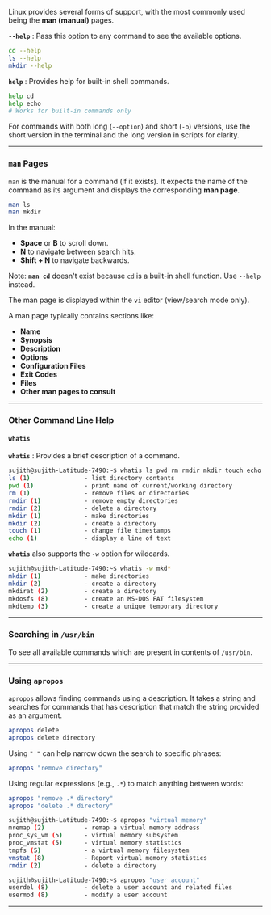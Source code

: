 

Linux provides several forms of support, with the most commonly used being the **man (manual)** pages.

**`--help`** : Pass this option to any command to see the available options.
```bash
cd --help
ls --help
mkdir --help
```

**`help`** : Provides help for built-in shell commands.
```bash
help cd
help echo  
# Works for built-in commands only
```

For commands with both long (`--option`) and short (`-o`) versions, use the short version in the terminal and the long version in scripts for clarity.


---

### **`man` Pages**

`man` is the manual for a command (if it exists). 
It expects the name of the command as its argument and displays the corresponding **man page**.

```bash
man ls
man mkdir
```

In the manual:
- **Space** or **B** to scroll down.
- **N** to navigate between search hits.
- **Shift + N** to navigate backwards.

Note: **`man cd`** doesn't exist because `cd` is a built-in shell function. Use `--help` instead.

The man page is displayed within the `vi` editor (view/search mode only).

A man page typically contains sections like:
- **Name**
- **Synopsis**
- **Description**
- **Options**
- **Configuration Files**
- **Exit Codes**
- **Files**
- **Other man pages to consult**

---

### **Other Command Line Help**

#### `whatis`

**`whatis`** : Provides a brief description of a command.

```bash
sujith@sujith-Latitude-7490:~$ whatis ls pwd rm rmdir mkdir touch echo
ls (1)               - list directory contents
pwd (1)              - print name of current/working directory
rm (1)               - remove files or directories
rmdir (1)            - remove empty directories
rmdir (2)            - delete a directory
mkdir (1)            - make directories
mkdir (2)            - create a directory
touch (1)            - change file timestamps
echo (1)             - display a line of text
```

**`whatis`** also supports the `-w` option for wildcards.

```bash
sujith@sujith-Latitude-7490:~$ whatis -w mkd*
mkdir (1)            - make directories
mkdir (2)            - create a directory
mkdirat (2)          - create a directory
mkdosfs (8)          - create an MS-DOS FAT filesystem
mkdtemp (3)          - create a unique temporary directory
```

---

### **Searching in `/usr/bin`**

To see all available commands which are present in contents of `/usr/bin`.

---

### **Using `apropos`**

`apropos` allows finding commands using a description. 
It takes a string and searches for commands that has description that match the string provided as an argument.

```bash
apropos delete
apropos delete directory
```

Using `" "` can help narrow down the search to specific phrases:

```bash
apropos "remove directory"
```

Using regular expressions (e.g., `.*`) to match anything between words:
```bash
apropos "remove .* directory"
apropos "delete .* directory"
```


```bash
sujith@sujith-Latitude-7490:~$ apropos "virtual memory"
mremap (2)           - remap a virtual memory address
proc_sys_vm (5)      - virtual memory subsystem
proc_vmstat (5)      - virtual memory statistics
tmpfs (5)            - a virtual memory filesystem
vmstat (8)           - Report virtual memory statistics
rmdir (2)            - delete a directory
```

```bash
sujith@sujith-Latitude-7490:~$ apropos "user account"
userdel (8)          - delete a user account and related files
usermod (8)          - modify a user account
```

---
